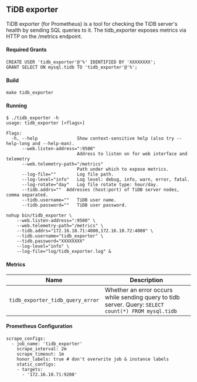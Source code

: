 TiDB exporter
------

TiDB exporter (for Prometheus) is a tool for checking the TiDB server's health by sending SQL queries to it. The tidb_exporter exposes metrics via HTTP on the /metrics endpoint. 

#### Required Grants

```
CREATE USER 'tidb_exporter'@'%' IDENTIFIED BY 'XXXXXXXX';
GRANT SELECT ON mysql.tidb TO 'tidb_exporter'@'%';
```

#### Build

```
make tidb_exporter
```

#### Running

```
$ ./tidb_exporter -h
usage: tidb_exporter [<flags>]

Flags:
  -h, --help               Show context-sensitive help (also try --help-long and --help-man).
      --web.listen-address=":9500"
                           Address to listen on for web interface and telemetry
      --web.telemetry-path="/metrics"
                           Path under which to expose metrics.
      --log-file=""        Log file path.
      --log-level="info"   Log level: debug, info, warn, error, fatal.
      --log-rotate="day"   Log file rotate type: hour/day.
      --tidb.addrs=""  Addresses (host:port) of TiDB server nodes, comma separated.
      --tidb.username=""   TiDB user name.
      --tidb.password=""   TiDB user password.
```

```
nohup bin/tidb_exporter \
    --web.listen-address=":9500" \
    --web.telemetry-path="/metrics" \
    --tidb.addrs="172.16.10.71:4000,172.16.10.72:4000" \
    --tidb.username="tidb_exporter" \
    --tidb.password="XXXXXXXX"
    --log-level="info" \
    --log-file="log/tidb_exporter.log" &
```

#### Metrics

| Name | Description |
| ---- | ----------- |
| `tidb_exporter_tidb_query_error` | Whether an error occurs while sending query to tidb server. Query: `SELECT count(*) FROM mysql.tidb` |

#### Prometheus Configuration

```
scrape_configs:
  - job_name: 'tidb_exporter'
    scrape_interval: 2m
    scrape_timeout: 1m
    honor_labels: true # don't overwrite job & instance labels
    static_configs:
    - targets:
      - '172.16.10.71:9200'
```
